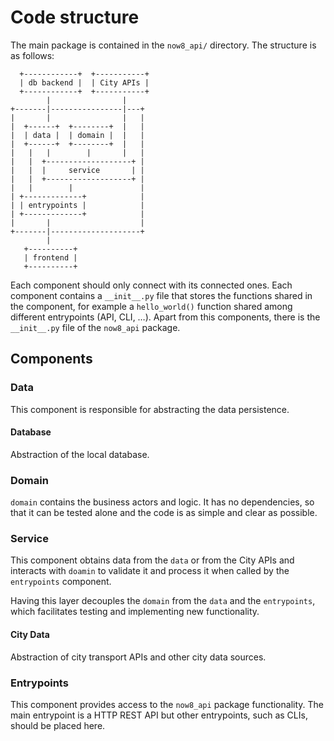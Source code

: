 # Code structure

The main package is contained in the `now8_api/` directory. The structure is as
follows:

```
  +------------+  +-----------+
  | db backend |  | City APIs |
  +------------+  +-----------+
        |                |
+-------|----------------|---+
|       |                |   |
|  +------+  +--------+  |   |
|  | data |  | domain |  |   |
|  +------+  +--------+  |   |
|   |   |        |       |   |
|   |  +-------------------+ |
|   |  |     service       | |
|   |  +-------------------+ |
|   |        |               |
| +-------------+            |
| | entrypoints |            |
| +-------------+            |
|       |                    |
+-------|--------------------+
        |
   +----------+
   | frontend |
   +----------+

```

Each component should only connect with its connected ones. Each component
contains a `__init__.py` file that stores the functions shared in the
component, for example a `hello_world()` function shared among different
entrypoints (API, CLI, …). Apart from this components, there is the
`__init__.py` file of the `now8_api` package.

## Components

### Data

This component is responsible for abstracting the data persistence.

#### Database

Abstraction of the local database.

### Domain

`domain` contains the business actors and logic. It has no dependencies,
so that it can be tested alone and the code is as simple and clear as
possible.

### Service

This component obtains data from the `data` or from the City APIs
and interacts
with `doamin` to validate it and process it
when called by the `entrypoints` component.

Having this layer decouples the `domain` from the `data` and the
`entrypoints`, which facilitates testing and implementing new functionality.

#### City Data

Abstraction of city transport APIs and other city data sources.


### Entrypoints

This component provides access to the `now8_api` package functionality. The main
entrypoint is a HTTP REST API but other entrypoints, such as CLIs, should be
placed here.
